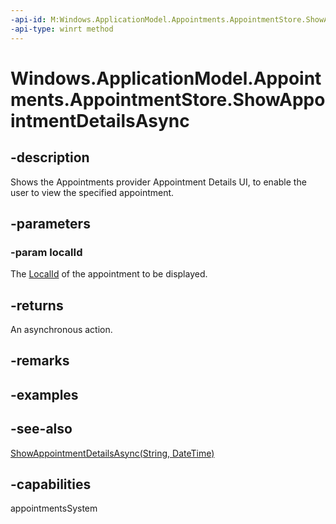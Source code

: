 ```yaml
---
-api-id: M:Windows.ApplicationModel.Appointments.AppointmentStore.ShowAppointmentDetailsAsync(System.String)
-api-type: winrt method
---
```


<!-- Method syntax
public Windows.Foundation.IAsyncAction ShowAppointmentDetailsAsync(System.String localId)
-->

# Windows.ApplicationModel.Appointments.AppointmentStore.ShowAppointmentDetailsAsync

## -description
Shows the Appointments provider Appointment Details UI, to enable the user to view the specified appointment.

## -parameters
### -param localId
The [LocalId](appointment_localid.md) of the appointment to be displayed.

## -returns
An asynchronous action.

## -remarks

## -examples

## -see-also
[ShowAppointmentDetailsAsync(String, DateTime)](appointmentstore_showappointmentdetailsasync_190736264.md)
## -capabilities
appointmentsSystem
